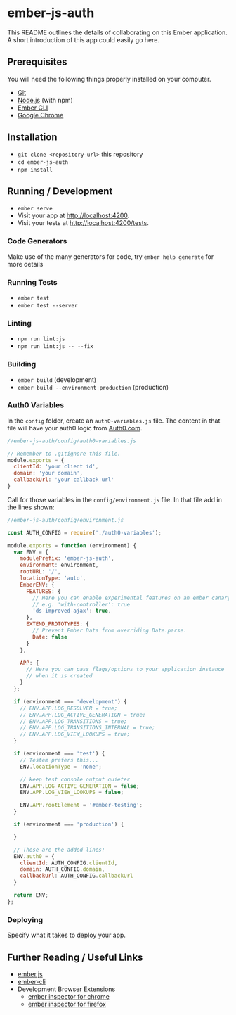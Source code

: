 # ember-js-auth

This README outlines the details of collaborating on this Ember application.
A short introduction of this app could easily go here.

## Prerequisites

You will need the following things properly installed on your computer.

* [Git](https://git-scm.com/)
* [Node.js](https://nodejs.org/) (with npm)
* [Ember CLI](https://ember-cli.com/)
* [Google Chrome](https://google.com/chrome/)

## Installation

* `git clone <repository-url>` this repository
* `cd ember-js-auth`
* `npm install`

## Running / Development

* `ember serve`
* Visit your app at [http://localhost:4200](http://localhost:4200).
* Visit your tests at [http://localhost:4200/tests](http://localhost:4200/tests).

### Code Generators

Make use of the many generators for code, try `ember help generate` for more details

### Running Tests

* `ember test`
* `ember test --server`

### Linting

* `npm run lint:js`
* `npm run lint:js -- --fix`

### Building

* `ember build` (development)
* `ember build --environment production` (production)

### Auth0 Variables

In the `config` folder, create an `auth0-variables.js` file. The content in that file will have your auth0 logic from [Auth0.com](https://auth0.com/).

```javascript
//ember-js-auth/config/auth0-variables.js

// Remember to .gitignore this file.
module.exports = {
  clientId: 'your client id',
  domain: 'your domain',
  callbackUrl: 'your callback url'
}
```

Call for those variables in the `config/environment.js` file. In that file add in the lines shown:

```javascript
//ember-js-auth/config/environment.js

const AUTH_CONFIG = require('./auth0-variables');

module.exports = function (environment) {
  var ENV = {
    modulePrefix: 'ember-js-auth',
    environment: environment,
    rootURL: '/',
    locationType: 'auto',
    EmberENV: {
      FEATURES: {
        // Here you can enable experimental features on an ember canary build
        // e.g. 'with-controller': true
        'ds-improved-ajax': true,
      },
      EXTEND_PROTOTYPES: {
        // Prevent Ember Data from overriding Date.parse.
        Date: false
      }
    },

    APP: {
      // Here you can pass flags/options to your application instance
      // when it is created
    }
  };

  if (environment === 'development') {
    // ENV.APP.LOG_RESOLVER = true;
    // ENV.APP.LOG_ACTIVE_GENERATION = true;
    // ENV.APP.LOG_TRANSITIONS = true;
    // ENV.APP.LOG_TRANSITIONS_INTERNAL = true;
    // ENV.APP.LOG_VIEW_LOOKUPS = true;
  }

  if (environment === 'test') {
    // Testem prefers this...
    ENV.locationType = 'none';

    // keep test console output quieter
    ENV.APP.LOG_ACTIVE_GENERATION = false;
    ENV.APP.LOG_VIEW_LOOKUPS = false;

    ENV.APP.rootElement = '#ember-testing';
  }

  if (environment === 'production') {

  }

  // These are the added lines!
  ENV.auth0 = {
    clientId: AUTH_CONFIG.clientId,
    domain: AUTH_CONFIG.domain,
    callbackUrl: AUTH_CONFIG.callbackUrl
  }

  return ENV;
};
```

### Deploying

Specify what it takes to deploy your app.

## Further Reading / Useful Links

* [ember.js](https://emberjs.com/)
* [ember-cli](https://ember-cli.com/)
* Development Browser Extensions
  * [ember inspector for chrome](https://chrome.google.com/webstore/detail/ember-inspector/bmdblncegkenkacieihfhpjfppoconhi)
  * [ember inspector for firefox](https://addons.mozilla.org/en-US/firefox/addon/ember-inspector/)
